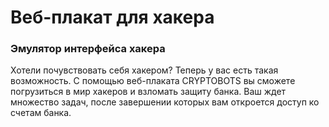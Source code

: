 # Веб-плакат для хакера
### Эмулятор интерфейса хакера
Хотели почувствовать себя хакером? Теперь у вас есть такая возможность. С помощью веб-плаката CRYPTOBOTS вы сможете погрузиться в мир хакеров и взломать защиту банка. 
Ваш ждет множество задач, после завершении которых вам откроется доступ ко счетам банка.
